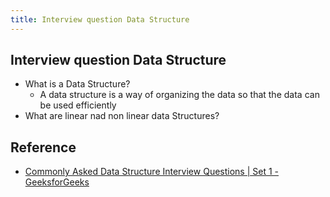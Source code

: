```yaml
---
title: Interview question Data Structure
---
```


## Interview question Data Structure

* What is a Data Structure?
    * A data structure is a way of organizing the data so that the data can be used efficiently
* What are linear nad non linear data Structures?


## Reference
* [Commonly Asked Data Structure Interview Questions | Set 1 - GeeksforGeeks](https://www.geeksforgeeks.org/commonly-asked-data-structure-interview-questions-set-1/)
